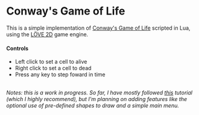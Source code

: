 # Conway's Game of Life

 This is a simple implementation of [Conway's Game of Life](https://en.wikipedia.org/wiki/Conway%27s_Game_of_Life) scripted in Lua, using the [LÖVE 2D](https://love2d.org/) game engine.

#### Controls
- Left click to set a cell to alive
- Right click to set a cell to dead
- Press any key to step foward in time

\
*Notes: this is a work in progress. So far, I have mostly followed [this](https://simplegametutorials.github.io/love/life/) tutorial (which I highly recommend), but I'm planning on adding features like the optional use of pre-defined shapes to draw and a simple main menu.*
